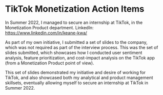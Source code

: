 # TikTok Monetization Action Items

In Summer 2022, I managed to secure an internship at TikTok, in the Monetization Product department. LinkedIn: https://www.linkedin.com/in/keane-kwa/

As part of my own initiative, I submitted a set of slides to the company, which was not required as part of the interview process. This was the set of slides submitted, which showcases how I conducted user sentiment analysis, feature prioritization, and cost-impact analysis on the TikTok app (from a Monetization Product point of view).

This set of slides demonstrated my initiative and desire of working for TikTok, and also showcased both my analytical and product management skillsets, eventually allowing myself to secure an internship at TikTok in Summer 2022.
